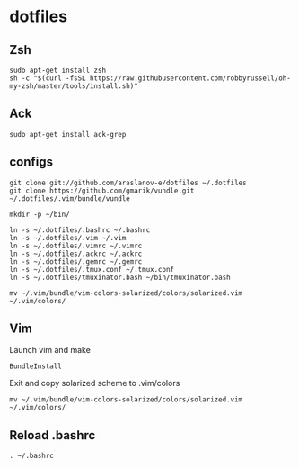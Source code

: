 # dotfiles

## Zsh

    sudo apt-get install zsh
    sh -c "$(curl -fsSL https://raw.githubusercontent.com/robbyrussell/oh-my-zsh/master/tools/install.sh)"

## Ack

    sudo apt-get install ack-grep

## configs

    git clone git://github.com/araslanov-e/dotfiles ~/.dotfiles
    git clone https://github.com/gmarik/vundle.git ~/.dotfiles/.vim/bundle/vundle

    mkdir -p ~/bin/

    ln -s ~/.dotfiles/.bashrc ~/.bashrc
    ln -s ~/.dotfiles/.vim ~/.vim
    ln -s ~/.dotfiles/.vimrc ~/.vimrc
    ln -s ~/.dotfiles/.ackrc ~/.ackrc
    ln -s ~/.dotfiles/.gemrc ~/.gemrc
    ln -s ~/.dotfiles/.tmux.conf ~/.tmux.conf
    ln -s ~/.dotfiles/tmuxinator.bash ~/bin/tmuxinator.bash

    mv ~/.vim/bundle/vim-colors-solarized/colors/solarized.vim  ~/.vim/colors/

## Vim

Launch vim and make

    BundleInstall

Exit and copy solarized scheme to .vim/colors

    mv ~/.vim/bundle/vim-colors-solarized/colors/solarized.vim  ~/.vim/colors/

## Reload .bashrc

    . ~/.bashrc
